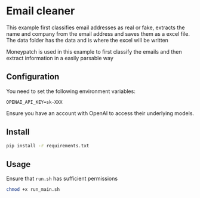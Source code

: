 # Email cleaner

This example first classifies email addresses as real or fake, extracts the name and company from the email address and saves them as a excel file. The data folder has the data and is where the excel will be written

Moneypatch is used in this example to first classify the emails and then extract information in a easily parsable way

## Configuration

You need to set the following environment variables:
```
OPENAI_API_KEY=sk-XXX
```

Ensure you have an account with OpenAI to access their underlying models.

## Install

```bash
pip install -r requirements.txt
```

## Usage

Ensure that `run.sh` has sufficient permissions
```bash
chmod +x run_main.sh
```